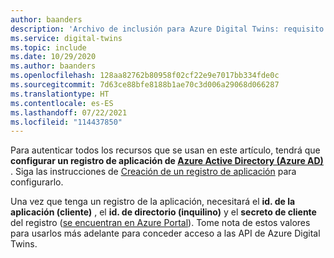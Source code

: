 ```yaml
---
author: baanders
description: 'Archivo de inclusión para Azure Digital Twins: requisito previo para configurar un de aplicación'
ms.service: digital-twins
ms.topic: include
ms.date: 10/29/2020
ms.author: baanders
ms.openlocfilehash: 128aa82762b80958f02cf22e9e7017bb334fde0c
ms.sourcegitcommit: 7d63ce88bfe8188b1ae70c3d006a29068d066287
ms.translationtype: HT
ms.contentlocale: es-ES
ms.lasthandoff: 07/22/2021
ms.locfileid: "114437850"
---
```

Para autenticar todos los recursos que se usan en este artículo, tendrá que **configurar un registro de aplicación de [Azure Active Directory (Azure AD)](../articles/active-directory/fundamentals/active-directory-whatis.md)** . Siga las instrucciones de [Creación de un registro de aplicación](../articles/digital-twins/how-to-create-app-registration-portal.md) para configurarlo. 

Una vez que tenga un registro de la aplicación, necesitará el **id. de la aplicación (cliente)** , el **id. de directorio (inquilino)** y el **secreto de cliente** del registro ([se encuentran en Azure Portal](../articles/digital-twins/how-to-create-app-registration-portal.md#collect-important-values)). Tome nota de estos valores para usarlos más adelante para conceder acceso a las API de Azure Digital Twins.